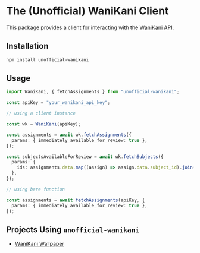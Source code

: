 # The (Unofficial) WaniKani Client

This package provides a client for interacting with the [WaniKani API](https://docs.api.wanikani.com/20170710).

## Installation

```bash
npm install unofficial-wanikani
```

## Usage

```typescript
import WaniKani, { fetchAssignments } from "unofficial-wanikani";

const apiKey = "your_wanikani_api_key";

// using a client instance

const wk = WaniKani(apiKey);

const assignments = await wk.fetchAssignments({
  params: { immediately_available_for_review: true },
});

const subjectsAvailableForReview = await wk.fetchSubjects({
  params: {
    ids: assignments.data.map((assign) => assign.data.subject_id).join(","),
  },
});

// using bare function

const assignments = await fetchAssignments(apiKey, {
  params: { immediately_available_for_review: true },
});
```

## Projects Using `unofficial-wanikani`

- [WaniKani Wallpaper](https://github.com/patrickeddy/wanikani-wallpaper)
